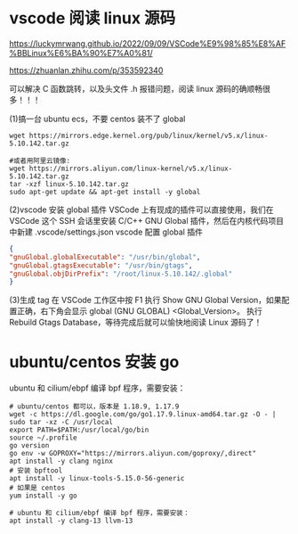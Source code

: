 



# vscode 阅读 linux 源码
https://luckymrwang.github.io/2022/09/09/VSCode%E9%98%85%E8%AF%BBLinux%E6%BA%90%E7%A0%81/

https://zhuanlan.zhihu.com/p/353592340

可以解决 C 函数跳转，以及头文件 .h 报错问题，阅读 linux 源码的确顺畅很多！！！

(1)搞一台 ubuntu ecs，不要 centos 装不了 global
```shell
wget https://mirrors.edge.kernel.org/pub/linux/kernel/v5.x/linux-5.10.142.tar.gz

#或者用阿里云镜像:
wget https://mirrors.aliyun.com/linux-kernel/v5.x/linux-5.10.142.tar.gz
tar -xzf linux-5.10.142.tar.gz
sudo apt-get update && apt-get install -y global
```

(2)vscode 安装 global 插件
VSCode 上有现成的插件可以直接使用，我们在 VSCode 这个 SSH 会话里安装 C/C++ GNU Global 插件，然后在内核代码项目中新建 .vscode/settings.json
vscode 配置 global 插件
```json
{
"gnuGlobal.globalExecutable": "/usr/bin/global",
"gnuGlobal.gtagsExecutable": "/usr/bin/gtags",
"gnuGlobal.objDirPrefix": "/root/linux-5.10.142/.global"
}
```

(3)生成 tag
在 VSCode 工作区中按 F1 执行 Show GNU Global Version，如果配置正确，右下角会显示 global (GNU GLOBAL) <Global_Version>。
执行 Rebuild Gtags Database，等待完成后就可以愉快地阅读 Linux 源码了！

# ubuntu/centos 安装 go
ubuntu 和 cilium/ebpf 编译 bpf 程序，需要安装：
```shell
# ubuntu/centos 都可以，版本是 1.18.9, 1.17.9
wget -c https://dl.google.com/go/go1.17.9.linux-amd64.tar.gz -O - | sudo tar -xz -C /usr/local
export PATH=$PATH:/usr/local/go/bin
source ~/.profile
go version
go env -w GOPROXY="https://mirrors.aliyun.com/goproxy/,direct"
apt install -y clang nginx
# 安装 bpftool
apt install -y linux-tools-5.15.0-56-generic
# 如果是 centos
yum install -y go

# ubuntu 和 cilium/ebpf 编译 bpf 程序，需要安装：
apt install -y clang-13 llvm-13
```

